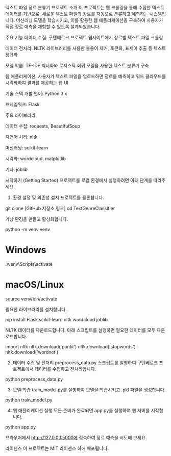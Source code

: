 텍스트 파일 장르 분류기
프로젝트 소개
이 프로젝트는 웹 크롤링을 통해 수집한 텍스트 데이터를 기반으로, 새로운 텍스트 파일의 장르를 자동으로 분류하고 예측하는 시스템입니다. 머신러닝 모델을 학습시키고, 이를 활용한 웹 애플리케이션을 구축하여 사용자가 직접 장르 예측을 체험할 수 있도록 설계되었습니다.

주요 기능
데이터 수집: 구텐베르크 프로젝트 웹사이트에서 장르별 텍스트 파일 크롤링

데이터 전처리: NLTK 라이브러리를 사용한 불용어 제거, 토큰화, 표제어 추출 등 텍스트 정규화

모델 학습: TF-IDF 벡터화와 로지스틱 회귀 모델을 사용한 텍스트 분류기 구축

웹 애플리케이션: 사용자가 텍스트 파일을 업로드하면 장르를 예측하고 워드 클라우드를 시각화하여 결과를 제공하는 웹 UI

기술 스택
개발 언어: Python 3.x

프레임워크: Flask

주요 라이브러리:

데이터 수집: requests, BeautifulSoup

자연어 처리: nltk

머신러닝: scikit-learn

시각화: wordcloud, matplotlib

기타: joblib


시작하기 (Getting Started)
프로젝트를 로컬 환경에서 실행하려면 아래 단계를 따라주세요.

1. 환경 설정 및 의존성 설치
프로젝트를 클론합니다.

git clone [GitHub 저장소 링크]
cd TextGenreClassifier

가상 환경을 만들고 활성화합니다.

python -m venv venv
# Windows
.\venv\Scripts\activate
# macOS/Linux
source venv/bin/activate

필요한 라이브러리를 설치합니다.

pip install Flask scikit-learn nltk wordcloud joblib

NLTK 데이터를 다운로드합니다. 아래 스크립트를 실행하면 필요한 데이터를 모두 다운로드합니다.

import nltk
nltk.download('punkt')
nltk.download('stopwords')
nltk.download('wordnet')

2. 데이터 수집 및 전처리
preprocess_data.py 스크립트를 실행하여 구텐베르크 프로젝트에서 데이터를 수집하고 전처리합니다.

python preprocess_data.py

3. 모델 학습
train_model.py를 실행하여 모델을 학습시키고 .pkl 파일을 생성합니다.

python train_model.py

4. 웹 애플리케이션 실행
모든 준비가 완료되면 app.py를 실행하여 웹 서버를 시작합니다.

python app.py

브라우저에서 http://127.0.0.1:5000에 접속하여 장르 예측을 시도해 보세요.

라이센스
이 프로젝트는 MIT 라이센스 하에 배포됩니다.
